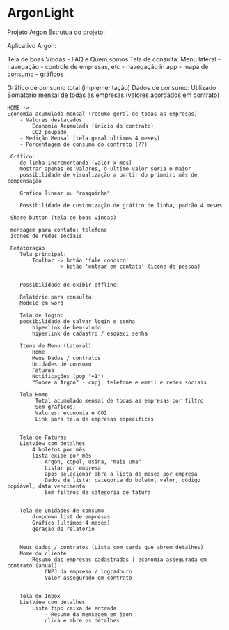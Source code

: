 # ArgonLight
Projeto Argon
Estrutua do projeto:

Aplicativo Argon:

Tela de boas Vindas - FAQ e Quem somos
Tela de consulta:
Menu lateral - navegação
	- controle de empresas, etc
	- navegação in app
	- mapa de consumo
	- gráficos

Gráfico de consumo total (implementação)
Dados de consumo:
	Utilizado
	Somatorio mensal de todas as empresas (valores acordados em contrato)
	
	HOME ->
	Economia acumulada mensal (resumo geral de todas as empresas)
		- Valores destacados
			Economia Acumulada (inicio do contrato)
			CO2 poupado		
		- Medição Mensal (tela geral ultimos 4 meses)
		- Porcentagem de consumo do contrato (??)

	 Gráfico:
		de linha incrementando (valor x mes)
		mostrar apenas os valores, o ultimo valor seria o maior
		possibilidade de visualização a partir do primeiro mês de compensação
		
		Grafico linear ou "rosquinha"
		
		Possibilidade de customização de gráfico de linha, padrão 4 meses
	 
	 Share button (tela de boas vindas)
	 
	 mensagem para contato: telefone 
	 icones de redes sociais
	 
	 Refatoração
		Tela principal:
			Toolbar -> botão 'fale conosco'
					-> botão 'entrar em contato' (icone de pessoa)
					
					
		Possibilidade de exibir offline;
		
		Relatório para consulta:
		Modelo em word
		
		Tela de login:
		possibilidade de salvar login e senha
			hiperlink de bem-vindo
			hiperlink de cadastro / esqueci senha

		Itens de Menu (Lateral):
			Home
			Meus Dados / contratos
			Unidades de consumo
			Faturas
			Notificações (pop "+1")
			"Sobre a Argon" - cnpj, telefone e email e redes sociais

		Tela Home
			 Total acumulado mensal de todas as empresas por filtro
			 Sem gráficos;
			 Valores: economia e CO2
			 Link para tela de empresas especificas
			 
			 
		Tela de Faturas
		Listview com detalhes
			4 boletos por mês
			lista exibe por mês
				Argon, copel, usina, "mais uma"
				Listar por empresa
				apos selecionar abre a lista de meses por empresa
				Dados da lista: categoria do boleto, valor, código copiável, data vencimento
				Sem filtros de categoria de fatura
	
		
		Tela de Unidades de consumo
			dropdown list de empresas
			Gráfico (ultimos 4 meses)
			geração de relatório
			
		
		Meus dados / contratos (Lista com cards que abrem detalhes)
		Nome do cliente
			Resumo das empresas cadastradas | economia assegurada em contrato (anual)
				CNPJ da empresa / logradouro
				Valor assegurado em contrato
				
		
		Tela de Inbox
		Listview com detalhes
			Lista tipo caixa de entrada
				- Resumo da mensagem em json
				clica e abre os detalhes

